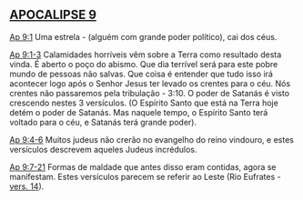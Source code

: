## [APOCALIPSE 9](http://bibliaonline.com.br/acf/ap/9) 

[Ap 9:1](http://bibliaonline.com.br/acf/ap/9/1) Uma estrela - (alguém com grande poder político), cai dos céus.

[Ap 9:1-3](http://bibliaonline.com.br/acf/ap/9/1-3) Calamidades horríveis vêm sobre a Terra como resultado desta vinda. É aberto o poço do abismo. Que dia terrível será para este pobre mundo de pessoas não salvas. Que coisa é entender que tudo isso irá acontecer logo após o Senhor Jesus ter levado os crentes para o céu. Nós crentes não passaremos pela tribulação - 3:10\. O poder de Satanás é visto crescendo nestes 3 versículos. (O Espírito Santo que está na Terra hoje detém o poder de Satanás. Mas naquele tempo, o Espírito Santo terá voltado para o céu, e Satanás terá grande poder).

[Ap 9:4-6](http://bibliaonline.com.br/acf/ap/9/4-6) Muitos judeus não crerão no evangelho do reino vindouro, e estes versículos descrevem aqueles Judeus incrédulos.

[Ap 9:7-21](http://bibliaonline.com.br/acf/ap/9/7-21) Formas de maldade que antes disso eram contidas, agora se manifestam. Estes versículos parecem se referir ao Leste (Rio Eufrates - [vers. 14](http://bibliaonline.com.br/acf/ap/9/14)).